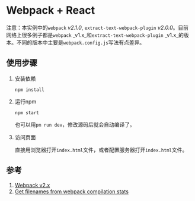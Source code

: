 # Webpack + React

注意：本实例中的`webpack` _v2.1.0_, `extract-text-webpack-plugin` _v2.0.0_。目前网络上很多例子都是`webpack` _v1.x_和`extract-text-webpack-plugin` _v1.x_的版本。不同的版本中主要是`webpack.config.js`写法有点差异。

## 使用步骤

1. 安装依赖
    ```
    npm install
    ```

1. 运行npm
    ```
    npm start
    ```

    也可以用`pm run dev`，修改源码后就会自动编译了。

1. 访问页面

    直接用浏览器打开`index.html`文件，或者配置服务器打开`index.html`文件。


## 参考
1. [Webpack v2.x](https://webpack.js.org/)
1. [Get filenames from webpack compilation stats](https://webpack.js.org/guides/caching/#get-filenames-from-webpack-compilation-stats)
